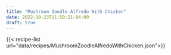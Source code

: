 ```yaml
---
title: "Mushroom Zoodle Alfredo With Chicken"
date: 2022-10-23T11:50:21-04:00
draft: true
---
```


{{< recipe-list url="data/recipes/MushroomZoodleAlfredoWithChicken.json">}}
